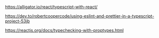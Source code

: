 https://alligator.io/react/typescript-with-react/

https://dev.to/robertcoopercode/using-eslint-and-prettier-in-a-typescript-project-53jb

https://reactjs.org/docs/typechecking-with-proptypes.html